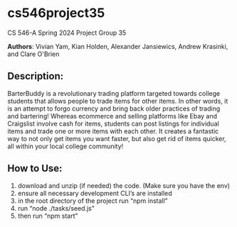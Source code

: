 # cs546project35
CS 546-A Spring 2024 Project Group 35

**Authors**: Vivian Yam, Kian Holden, Alexander Jansiewics, Andrew Krasinki, and Clare O'Brien  

## Description:
BarterBuddy is a revolutionary trading platform targeted towards college students that allows people to trade items for other items. In other words, it is an attempt to forgo currency and bring back older practices of trading and bartering!
Whereas ecommerce and selling platforms like Ebay and Craigslist involve cash for items, students can post listings for individual items and trade one or more items with each other. It creates a fantastic way to not only get items you want faster, but also get rid of items quicker, all within your local college community!


## How to Use:

1. download and unzip (if needed) the code. (Make sure you have the env)
2. ensure all necessary development CLI’s are installed
3. in the root directory of the project run “npm install”
4. run “node ./tasks/seed.js”
5. then run “npm start”
